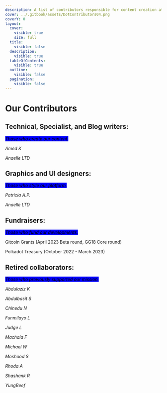 ```yaml
---
description: A list of contributors responsible for content creation at Dot.alert().
cover: ../.gitbook/assets/DotContributors04.png
coverY: 0
layout:
  cover:
    visible: true
    size: full
  title:
    visible: false
  description:
    visible: true
  tableOfContents:
    visible: true
  outline:
    visible: false
  pagination:
    visible: false
---
```


# Our Contributors

## Technical, Specialist, and Blog writers:

_<mark style="background-color:blue;">Those who create our content.</mark>_

_Amed K_

_Anaelle LTD_



## Graphics and UI designers:

_<mark style="background-color:blue;">Those who style our platform.</mark>_

_Patricia A.P._

_Anaelle LTD_



## **Fundraisers:**

_<mark style="background-color:blue;">Those who fund our developments.</mark>_

Gitcoin Grants (April 2023 Beta round, GG18 Core round)

Polkadot Treasury (October 2022 - March 2023)



## Retired collaborators:

_<mark style="background-color:blue;">Those who previously supported our mission.</mark>_

_Abdulaziz K_

_Abdulbasit S_

_Chinedu N_

_Funmilayo L_

_Judge L_

_Machala F_

_Michael W_

_Moshood S_

_Rhoda A_

_Shashank R_

_YungBeef_

